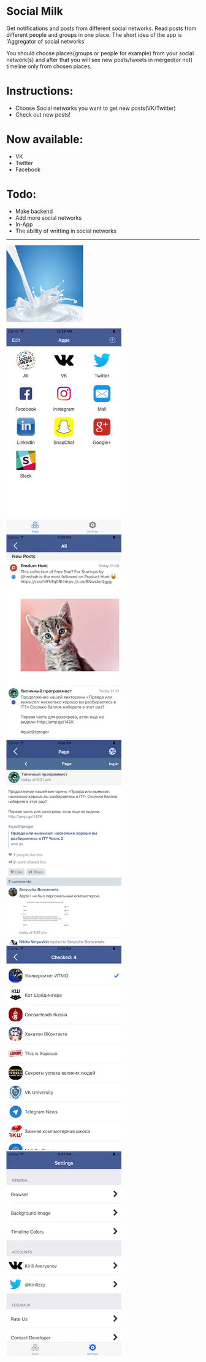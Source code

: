 # Social Milk
Get notifications and posts from different social networks. Read posts from different people and groups in one place. The short idea of the app is 'Aggregator of social networks'

You should choose places(groups or people for example) from your social network(s) and after that you will see new posts/tweets in merged(or not) timeline only from chosen places.

# Instructions:
- Choose Social networks you want to get new posts(VK/Twitter)
- Check out new posts!

# Now available:
- VK
- Twitter
- Facebook

# Todo:
- Make backend
- Add more social networks
- In-App
- The ability of writting in social networks

-------------------
![alt tag](https://github.com/Kirillzzy/socialMilk/blob/master/screenshots/millk.png)



![alt tag](https://github.com/Kirillzzy/socialMilk/blob/master/screenshots/apps.png)
![alt tag](https://github.com/Kirillzzy/socialMilk/blob/master/screenshots/allTimeline.png)
![alt tag](https://github.com/Kirillzzy/socialMilk/blob/master/screenshots/webView.png)
![alt tag](https://github.com/Kirillzzy/socialMilk/blob/master/screenshots/groupsVK.png)
![alt tag](https://github.com/Kirillzzy/socialMilk/blob/master/screenshots/settings.png)
